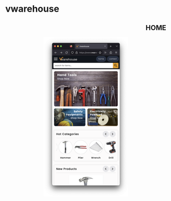 # vwarehouse
<div align="center">
   <h2 align="end">HOME</h1>
  <img src="https://github.com/locleofficial/vwarehouse/blob/main/ResizedDemoImage/1-home.png" width="265" height="500">
</div>
